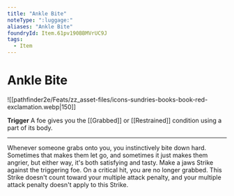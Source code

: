 ```yaml
---
title: "Ankle Bite"
noteType: ":luggage:"
aliases: "Ankle Bite"
foundryId: Item.61pv190BBMVrUC9J
tags:
  - Item
---
```


# Ankle Bite
![[pathfinder2e/Feats/zz_asset-files/icons-sundries-books-book-red-exclamation.webp|150]]

**Trigger** A foe gives you the [[Grabbed]] or [[Restrained]] condition using a part of its body.

* * *

Whenever someone grabs onto you, you instinctively bite down hard. Sometimes that makes them let go, and sometimes it just makes them angrier, but either way, it's both satisfying and tasty. Make a jaws Strike against the triggering foe. On a critical hit, you are no longer grabbed. This Strike doesn't count toward your multiple attack penalty, and your multiple attack penalty doesn't apply to this Strike.
